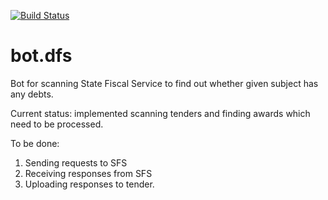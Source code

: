 [![Build Status](https://travis-ci.org/ITVaan/bot.dfs.svg?branch=master)](https://travis-ci.org/ITVaan/bot.dfs)
# bot.dfs

Bot for scanning State Fiscal Service to find out whether given subject has any debts.

Current status: implemented scanning tenders and finding awards which need to be processed.

To be done:
1. Sending requests to SFS
2. Receiving responses from SFS
3. Uploading responses to tender.
